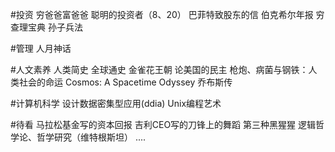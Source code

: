 #投资
穷爸爸富爸爸
聪明的投资者（8、20）
巴菲特致股东的信
伯克希尔年报
穷查理宝典
孙子兵法

#管理
人月神话

#人文素养
人类简史
全球通史
金雀花王朝
论美国的民主
枪炮、病菌与钢铁：人类社会的命运
Cosmos: A Spacetime Odyssey
乔布斯传

#计算机科学
设计数据密集型应用(ddia)
Unix编程艺术

#待看
马拉松基金写的资本回报
吉利CEO写的刀锋上的舞蹈
第三种黑猩猩
逻辑哲学论、哲学研究（维特根斯坦）
....
